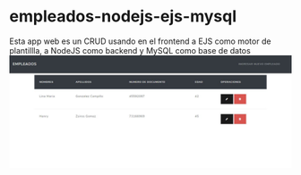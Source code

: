 # empleados-nodejs-ejs-mysql
Esta app web es un CRUD usando en el frontend a EJS como motor de plantillla, a NodeJS como backend y MySQL como base de datos
<img src="src\img\Captura.JPG" alt="">
